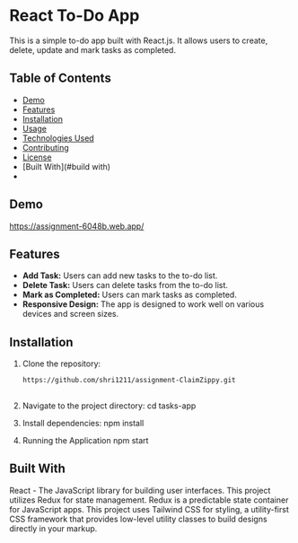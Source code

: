 # React To-Do App

This is a simple to-do app built with React.js. It allows users to create, delete, update and mark tasks as completed.

## Table of Contents

- [Demo](#demo)
- [Features](#features)
- [Installation](#installation)
- [Usage](#usage)
- [Technologies Used](#technologies-used)
- [Contributing](#contributing)
- [License](#license)
- [Built With](#build with)
- 

## Demo

https://assignment-6048b.web.app/

## Features

- **Add Task:** Users can add new tasks to the to-do list.
- **Delete Task:** Users can delete tasks from the to-do list.
- **Mark as Completed:** Users can mark tasks as completed.
- **Responsive Design:** The app is designed to work well on various devices and screen sizes.

## Installation

1. Clone the repository:

   ```bash
   https://github.com/shri1211/assignment-ClaimZippy.git
 
2. Navigate to the project directory:
      cd tasks-app
   
4. Install dependencies:
      npm install

4. Running the Application
      npm start
   
## Built With
React - The JavaScript library for building user interfaces.
This project utilizes Redux for state management. Redux is a predictable state container for JavaScript apps.
This project uses Tailwind CSS for styling, a utility-first CSS framework that provides low-level utility classes to build designs directly in your markup.



